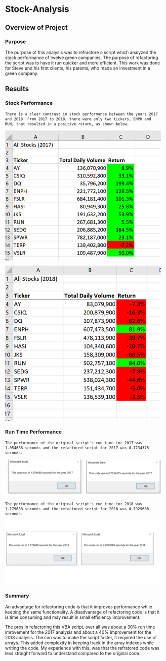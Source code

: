 # Stock-Analysis


   
## Overview of Project 
### Purpose

The purpose of this analysis was to refractore a script which analyzed the stock performance of twelve green companies. The purpose of refactoring the script was to have it run quicker and more efficient. This work was done for Steve and his first clients, his parents, who made an investment in a green company.  


## Results
### Stock Performance
    There is a clear contrast in stock performance between the years 2017 and 2018. From 2017 to 2018, there were only two tickers, ENPH and RUN, that resulted in a positive return, as shown below.
	
![Image_Here](Resources/2017analysis.PNG)

![Image_here](Resources/2018Analysis.PNG)

### Run Time Performance
    The performance of the original script's run time for 2017 was 1.054688 seconds and the refactored script for 2017 was 0.7734375 seconds.
    

![2017_run_time](Resources/2017_compared_run_time.png
)


    The performance of the original script's run time for 2018 was 1.179688 seconds and the refactored script for 2018 was 0.7929688 seconds.
![2018_run_time](Resources/2018_compared_run_time.png)


### Summary
An advantage for refactoring code is that it improves performance while keeping the same functionality. A disadvantage of refactoring code is that it is time consuming and may result in small efficiency improvement. 

The pros in refactoring this VBA script, over all was about a 30% run time imrovement for the 2017 analysis and about a 40% improvement for the 2018 analysis. The con was to make the script faster, it required the use of arrays. This added complexity in keeping track in the array indexes while writing the code. My experience with this, was that the refratored code was less straight forward to understand compared to the original code. 
